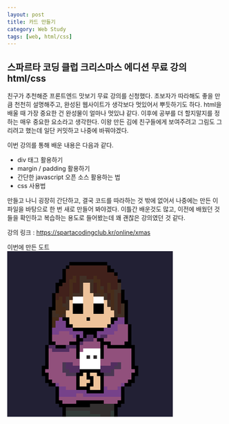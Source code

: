 ```yaml
---
layout: post
title: 카드 만들기
category: Web Study
tags: [web, html/css]
---
```

## 스파르타 코딩 클럽 크리스마스 에디션 무료 강의 html/css

친구가 추천해준 프론트엔드 맛보기 무료 강의를 신청했다. 초보자가 따라해도 좋을 만큼 천천히 설명해주고, 완성된 웹사이트가 생각보다 멋있어서 뿌듯하기도 하다. html을 배울 때 가장 중요한 건 완성물이 얼마나 멋있냐 같다. 이후에 공부를 더 할지말지를 정하는 매우 중요한 요소라고 생각한다. 이왕 만든 김에 친구들에게 보여주려고 그림도 그리려고 했는데 일단 커밋하고 나중에 바꿔야겠다.

이번 강의를 통해 배운 내용은 다음과 같다.

* div 태그 활용하기
* margin / padding 활용하기
* 간단한 javascript 오픈 소스 활용하는 법
* css 사용법

만들고 나니 굉장히 간단하고, 결국 코드를 따라하는 것 밖에 없어서 나중에는 만든 이 파일을 바탕으로 한 번 새로 만들어 봐야겠다. 이틀간 배운것도 많고, 이전에 배웠던 것들을 확인하고 복습하는 용도로 들어봤는데 꽤 괜찮은 강의였던 것 같다.

강의 링크 :
https://spartacodingclub.kr/online/xmas

이번에 만든 도트  
<img src='../images/HI.gif'>
